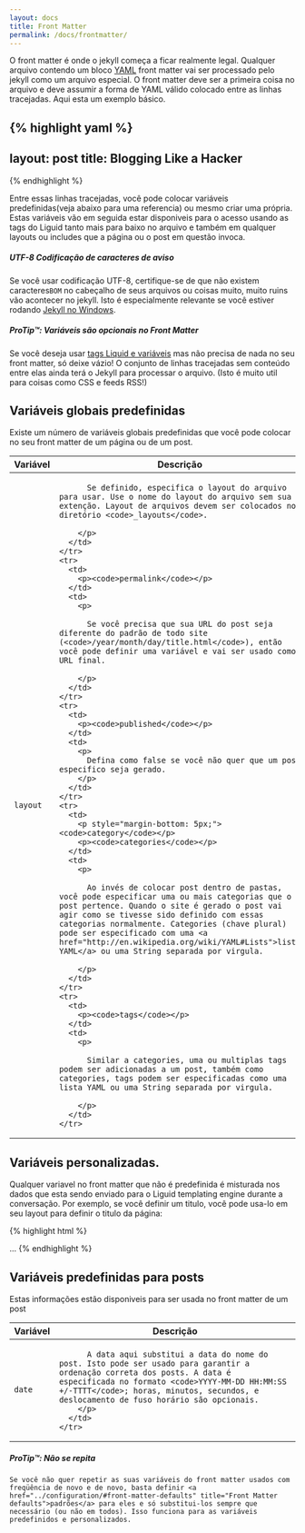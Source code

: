 ```yaml
---
layout: docs
title: Front Matter
permalink: /docs/frontmatter/
---
```

O front matter é onde o jekyll começa a ficar realmente legal. Qualquer arquivo contendo um bloco [YAML](http://yaml.org/) front matter vai ser processado pelo jekyll como um arquivo especial. O front matter deve ser a primeira coisa no arquivo e deve assumir a forma de YAML válido colocado entre as linhas tracejadas. Aqui esta um exemplo básico.

{% highlight yaml %}
---
layout: post
title: Blogging Like a Hacker
---
{% endhighlight %}

Entre essas linhas tracejadas, você pode colocar variáveis predefinidas(veja abaixo para uma referencia) ou mesmo criar uma própria. Estas variáveis vão em seguida estar disponiveis para o acesso usando as tags do Liguid tanto mais para baixo no arquivo e também em qualquer layouts ou includes que a página ou o post em questão invoca.

<div class="note warning">
  <h5>UTF-8 Codificação de caracteres de aviso</h5>
  <p>
    Se você usar codificação UTF-8, certifique-se de que não existem caracteres<code>BOM</code> no cabeçalho de seus arquivos ou coisas muito, muito ruins vão acontecer no jekyll. Isto é especialmente relevante se você estiver rodando <a href="../windows/">Jekyll no Windows</a>.
  </p>
</div>

<div class="note">
  <h5>ProTip™: Variáveis são opcionais no Front Matter</h5>
  <p>
    Se você deseja usar <a href="../variables/">tags Liquid e variáveis</a>
    mas não precisa de nada no seu front matter, só deixe vázio! O conjunto de linhas tracejadas sem conteúdo entre elas ainda terá o Jekyll para processar o arquivo. (Isto é muito util para coisas como CSS e feeds RSS!)
  </p>
</div>

## Variáveis ​​globais predefinidas

Existe um número de variáveis ​​globais predefinidas que você pode colocar no seu front matter de um página ou de um post.

<div class="mobile-side-scroller">
<table>
  <thead>
    <tr>
      <th>Variável</th>
      <th>Descrição</th>
    </tr>
  </thead>
  <tbody>
    <tr>
      <td>
        <p><code>layout</code></p>
      </td>
      <td>
        <p>

          Se definido, especifica o layout do arquivo para usar. Use o nome do layout do arquivo sem sua extenção. Layout de arquivos devem ser colocados no diretório <code>_layouts</code>.

        </p>
      </td>
    </tr>
    <tr>
      <td>
        <p><code>permalink</code></p>
      </td>
      <td>
        <p>

          Se você precisa que sua URL do post seja diferente do padrão de todo site (<code>/year/month/day/title.html</code>), então você pode definir uma variável e vai ser usado como URL final.

        </p>
      </td>
    </tr>
    <tr>
      <td>
        <p><code>published</code></p>
      </td>
      <td>
        <p>
          Defina como false se você não quer que um post especifico seja gerado.
        </p>
      </td>
    </tr>
    <tr>
      <td>
        <p style="margin-bottom: 5px;"><code>category</code></p>
        <p><code>categories</code></p>
      </td>
      <td>
        <p>

          Ao invés de colocar post dentro de pastas, você pode especificar uma ou mais categorias que o post pertence. Quando o site é gerado o post vai agir como se tivesse sido definido com essas categorias normalmente. Categories (chave plural) pode ser especificado com uma <a href="http://en.wikipedia.org/wiki/YAML#Lists">lista YAML</a> ou uma String separada por virgula.

        </p>
      </td>
    </tr>
    <tr>
      <td>
        <p><code>tags</code></p>
      </td>
      <td>
        <p>

          Similar a categories, uma ou multiplas tags podem ser adicionadas a um post, também como categories, tags podem ser especificadas como uma lista YAML ou uma String separada por virgula.

        </p>
      </td>
    </tr>
  </tbody>
</table>
</div>

## Variáveis personalizadas.

Qualquer variavel no front matter que não é predefinida é misturada nos dados que esta sendo enviado para o Liguid templating engine durante a conversação. Por exemplo, se você definir um titulo, você pode usa-lo em seu layout para definir o titulo da página:

{% highlight html %}
<!DOCTYPE HTML>
<html>
  <head>
    <title>{% raw %}{{ page.title }}{% endraw %}</title>
  </head>
  <body>
    ...
{% endhighlight %}

## Variáveis predefinidas para posts

Estas informações estão disponiveis para ser usada no front matter de um post

<div class="mobile-side-scroller">
<table>
  <thead>
    <tr>
      <th>Variável</th>
      <th>Descrição</th>
    </tr>
  </thead>
  <tbody>
    <tr>
      <td>
        <p><code>date</code></p>
      </td>
      <td>
        <p>
          
          A data aqui substitui a data do nome do post. Isto pode ser usado para garantir a ordenação correta dos posts. A data é especificada no formato <code>YYYY-MM-DD HH:MM:SS +/-TTTT</code>; horas, minutos, secundos, e deslocamento de fuso horário são opcionais.
        </p>
      </td>
    </tr>
  </tbody>
</table>
</div>

<div class="note">
  <h5>ProTip™: Não se repita</h5>
  <p>
    
    Se você não quer repetir as suas variáveis do front matter usados com freqüência de novo e de novo, basta definir <a href="../configuration/#front-matter-defaults" title="Front Matter defaults">padrões</a> para eles e só substitui-los sempre que necessário (ou não em todos). Isso funciona para as variáveis predefinidos e personalizados.
  </p>
</div>
